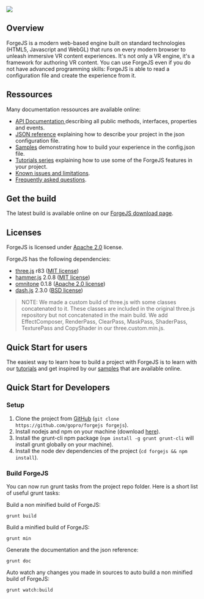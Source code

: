 
![](https://cdn.forgejs.org/grav/images/ForgeJS-logo-650x200.png)

## Overview

ForgeJS is a modern web-based engine built on standard technologies (HTML5, Javascript and WebGL) that runs on every modern browser to unleash immersive VR content experiences.
It's not only a VR engine, it's a framework for authoring VR content. You can use ForgeJS even if you do not have advanced programming skills: ForgeJS is able to read a configuration file and create the experience from it.

## Ressources

Many documentation ressources are available online:
- [API Documentation ](https://releases.forgejs.org/latest/doc/jsdoc) describing all public methods, interfaces, properties and events.
- [JSON reference](https://releases.forgejs.org/latest/doc/json) explaining how to describe your project in the json configuration file.
- [Samples](https://forgejs.org/samples) demonstrating how to build your experience in the config.json file.
- [Tutorials series](https://forgejs.org/tutorials) explaining how to use some of the ForgeJS features in your project.
- [Known issues and limitations](https://forgejs.org/known-issues-and-limitations).
- [Frequently asked questions](https://forgejs.org/faq).

## Get the build

The latest build is available online on our [ForgeJS download page](https://forgejs.org/download).

## Licenses

ForgeJS is licensed under [Apache 2.0](http://www.apache.org/licenses/LICENSE-2.0) license.

ForgeJS has the following dependencies:

- [three.js](https://threejs.org/) r83 ([MIT license](https://github.com/mrdoob/three.js/blob/dev/LICENSE))
- [hammer.js](http://hammerjs.github.io/) 2.0.8 ([MIT license](https://github.com/hammerjs/hammer.js/blob/master/LICENSE.md))
- [omnitone](http://googlechrome.github.io/omnitone/#home) 0.1.8 ([Apache 2.0 license](https://github.com/GoogleChrome/omnitone/blob/master/LICENSE))
- [dash.js](https://github.com/Dash-Industry-Forum/dash.js) 2.3.0 ([BSD license](https://github.com/Dash-Industry-Forum/dash.js/blob/development/LICENSE.md))

> NOTE: We made a custom build of three.js with some classes concatenated to it. These classes are included in the original three.js repository but not concatenated in the main build. We add EffectComposer, RenderPass, ClearPass, MaskPass, ShaderPass, TexturePass and CopyShader in our three.custom.min.js.

## Quick Start for users

The easiest way to learn how to build a project with ForgeJS is to learn with our [tutorials](https://forgejs.org/tutorials) and get inspired by our [samples](https://forgejs.org/samples) that are available online.

## Quick Start for Developers

### Setup

1. Clone the project from [GitHub](https://github.com/gopro/forgejs) (`git clone https://github.com/gopro/forgejs forgejs`).
2. Install nodejs and npm on your machine (download [here](http://nodejs.org)).
3. Install the grunt-cli npm package (`npm install -g grunt grunt-cli` will install grunt globally on your machine).
4. Install the node dev dependencies of the project (`cd forgejs && npm install`).

### Build ForgeJS

You can now run grunt tasks from the project repo folder. Here is a short list of useful grunt tasks:

Build a non minified build of ForgeJS:
```
grunt build
```

Build a minified build of ForgeJS:
```
grunt min
```

Generate the documentation and the json reference:
```
grunt doc
```

Auto watch any changes you made in sources to auto build a non minified build of ForgeJS:
```
grunt watch:build
```

